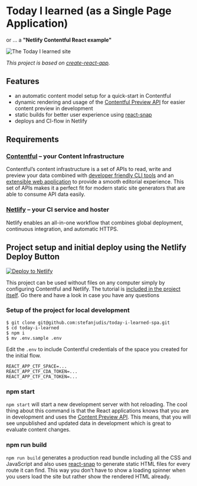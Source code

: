 # Today I learned (as a Single Page Application)

or ... a **"Netlify Contentful React example"**

![The Today I learned site](./screenshot.png)

_This project is based on [create-react-app](https://github.com/facebook/create-react-app)._

## Features

- an automatic content model setup for a quick-start in Contentful
- dynamic rendering and usage of the [Contentful Preview API](https://www.contentful.com/developers/docs/references/content-preview-api/) for easier content preview in development
- static builds for better user experience using [react-snap](https://github.com/stereobooster/react-snap)
- deploys and CI-flow in Netlify

## Requirements

### [Contentful](https://www.contentful.com) – your Content Infrastructure

Contentful’s content infrastructure is a set of APIs to read, write and preview your data combined with [developer friendly CLI tools](https://github.com/contentful/contentful-cli/) and an [extensible web application](https://www.contentful.com/developers/docs/concepts/uiextensions/) to provide a smooth editorial experience. This set of APIs makes it a perfect fit for modern static site generators that are able to consume API data easily.

### [Netlify](https://www.netlify.com) – your CI service and hoster

Netlify enables an all-in-one workflow that combines global deployment, continuous integration, and automatic HTTPS.

## Project setup and initial deploy using the Netlify Deploy Button

[![Deploy to Netlify](https://www.netlify.com/img/deploy/button.svg)](https://app.netlify.com/start/deploy?repository=https://github.com/stefanjudis/today-i-learned-spa)

This project can be used without files on any computer simply by configuring Contentful and Netlify. The tutorial is [included in the project itself](https://today-i-learned.netlify.com/tutorial/). Go there and have a look in case you have any questions

### Setup of the project for local development

```
$ git clone git@github.com:stefanjudis/today-i-learned-spa.git
$ cd today-i-learned
$ npm i
$ mv .env.sample .env
```

Edit the `.env` to include Contentful credentials of the space you created for the initial flow.

```
REACT_APP_CTF_SPACE=...
REACT_APP_CTF_CDA_TOKEN=...
REACT_APP_CTF_CPA_TOKEN=...
```

### npm start

`npm start` will start a new development server with hot reloading. The cool thing about this command is that the React applications knows that you are in development and uses the [Content Preview API](https://www.contentful.com/developers/docs/references/content-preview-api/). This means, that you will see unpublished and updated data in development which is great to evaluate content changes.

### npm run build

`npm run build` generates a production read bundle including all the CSS and JavaScript and also uses [react-snap](https://github.com/stereobooster/react-snap) to generate static HTML files for every route it can find. This way you don't have to show a loading spinner when you users load the site but rather show the rendered HTML already.
